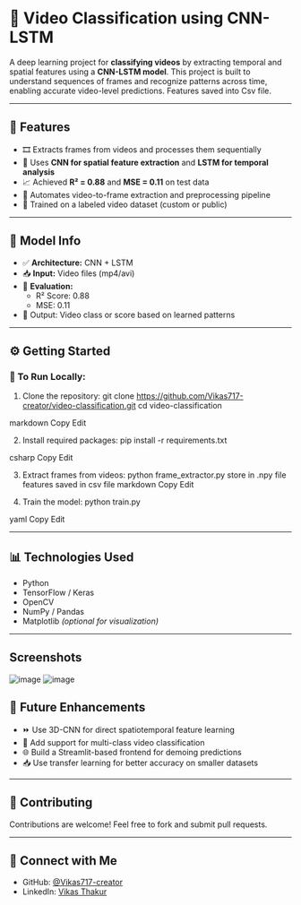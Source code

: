 # 🎥 Video Classification using CNN-LSTM

A deep learning project for **classifying videos** by extracting temporal and spatial features using a **CNN-LSTM model**. This project is built to understand sequences of frames and recognize patterns across time, enabling accurate video-level predictions. Features saved into Csv file.

---

## 🌟 Features

- 🎞️ Extracts frames from videos and processes them sequentially  
- 🧠 Uses **CNN for spatial feature extraction** and **LSTM for temporal analysis**  
- 📈 Achieved **R² = 0.88** and **MSE = 0.11** on test data  
- 🔁 Automates video-to-frame extraction and preprocessing pipeline  
- 💾 Trained on a labeled video dataset (custom or public)

---

## 🧠 Model Info

- ✅ **Architecture:** CNN + LSTM  
- 📥 **Input:** Video files (mp4/avi)  
- 🧪 **Evaluation:**  
  - R² Score: 0.88  
  - MSE: 0.11  
- 🔀 Output: Video class or score based on learned patterns

---

## ⚙️ Getting Started

### 🔧 To Run Locally:

1. Clone the repository:
git clone https://github.com/Vikas717-creator/video-classification.git cd video-classification

markdown
Copy
Edit

2. Install required packages:
pip install -r requirements.txt

csharp
Copy
Edit

3. Extract frames from videos:
python frame_extractor.py
store in .npy file
features saved in csv file
markdown
Copy
Edit

5. Train the model:
python train.py

yaml
Copy
Edit

---

## 📊 Technologies Used

- Python  
- TensorFlow / Keras  
- OpenCV  
- NumPy / Pandas  
- Matplotlib *(optional for visualization)*

---
## Screenshots
![image](https://github.com/user-attachments/assets/7f6dc2ee-9685-46dc-af07-cdc8ae6a4ef5)
![image](https://github.com/user-attachments/assets/48c0df61-f26f-45ce-91db-4421f4dd0529)





## 🔮 Future Enhancements

- ⏩ Use 3D-CNN for direct spatiotemporal feature learning  
- 🧪 Add support for multi-class video classification  
- 🌐 Build a Streamlit-based frontend for demoing predictions  
- 📥 Use transfer learning for better accuracy on smaller datasets

---

## 🤝 Contributing

Contributions are welcome! Feel free to fork and submit pull requests.

---
## 🔗 Connect with Me

- GitHub: [@Vikas717-creator](https://github.com/Vikas717-creator)  
- LinkedIn: [Vikas Thakur](https://www.linkedin.com/in/vikas-thakur-2304a6261/)




